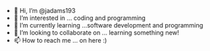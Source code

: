 - 👋 Hi, I’m @jadams193
- 👀 I’m interested in ... coding and programming
- 🌱 I’m currently learning ...software development and programming
- 💞️ I’m looking to collaborate on ... learning something new!
- 📫 How to reach me ... on here :)

<!---
jadams193/jadams193 is a ✨ special ✨ repository because its `README.md` (this file) appears on your GitHub profile.
You can click the Preview link to take a look at your changes.
--->

